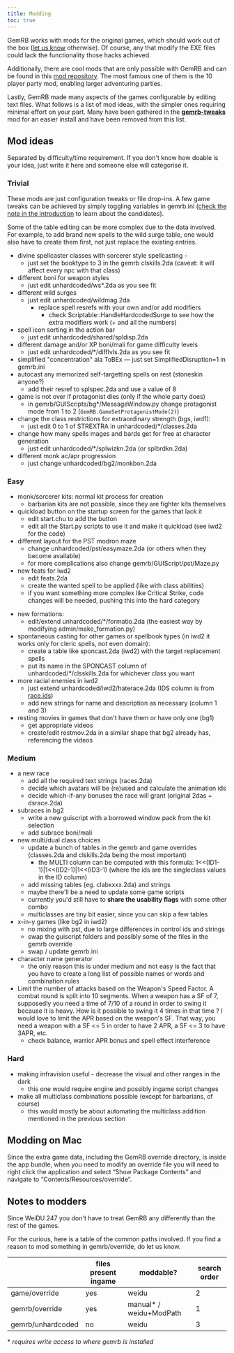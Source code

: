 ```yaml
---
title: Modding
toc: true
---
```


GemRB works with mods for the original games, which should work out of the
box ([let us know](https://github.com/gemrb/gemrb/issues/new/choose) otherwise).
Of course, any that modify the EXE files could lack the functionality those hacks achieved.

Additionally, there are cool mods that are only possible with GemRB and can be found in this
[mod repository](https://github.com/lynxlynxlynx/gemrb-mods). The most famous one of them is
the 10 player party mod, enabling larger adventuring parties.

Lastly, GemRB made many aspects of the games configurable by editing text files. What
follows is a list of mod ideas, with the simpler ones requiring minimal effort on your
part. Many have been gathered in the [**gemrb-tweaks**](https://github.com/lynxlynxlynx/gemrb-mods/tree/master/gemrb-tweaks)
mod for an easier install and have been removed from this list.

## Mod ideas

Separated by difficulty/time requirement. If you don't know how doable
is your idea, just write it here and someone else will categorise it.

### Trivial

These mods are just configuration tweaks or file drop-ins. A few game
tweaks can be achieved by simply toggling variables in gemrb.ini ([check
the note in the
introduction](https://github.com/gemrb/gemrb/blob/master/gemrb/docs/en/gemrb_ini.txt#L21-L26)
to learn about the candidates).

Some of the table editing can be more complex due to the data involved.
For example, to add brand new spells to the wild surge table, one would
also have to create them first, not just replace the existing entries.

  - divine spellcaster classes with sorcerer style spellcasting -
      - just set the booktype to 3 in the gemrb clskills.2da (caveat: it
        will affect every npc with that class)
  - different boni for weapon styles 
      - just edit unhardcoded/ws\*.2da as you see fit
  - different wild surges
      - just edit unhardcoded/wildmag.2da
          - replace spell resrefs with your own and/or add modifiers
              - check Scriptable::HandleHardcodedSurge to see how the
                extra modifiers work (+ and all the numbers)
  - spell icon sorting in the action bar
      - just edit unhardcoded/shared/spldisp.2da
  - different damage and/or XP boni/mali for game difficulty levels 
      - just edit unhardcoded/\*/difflvls.2da as you see fit
  - simplified "concentration" ala ToBEx — just set
    SimplifiedDisruption=1 in gemrb.ini
  - autocast any memorized self-targetting spells on rest (stoneskin
    anyone?)
      - add their resref to splspec.2da and use a value of 8
  - game is not over if protagonist dies (only if the whole party does)
      - in gemrb/GUIScripts/bg\*/MessageWindow.py change protagonist
        mode from 1 to 2 (`GemRB.GameSetProtagonistMode(2)`)
  - change the class restrictions for extraordinary strength (bgs,
    iwd1):
      - just edit 0 to 1 of STREXTRA in unhardcoded/\*/classes.2da
  - change how many spells mages and bards get for free at character
    generation
      - just edit unhardcoded/\*/splwizkn.2da (or splbrdkn.2da)
  - different monk ac/apr progression
      - just change unhardcoded/bg2/monkbon.2da

### Easy

  - monk/sorcerer kits: normal kit process for creation
      - barbarian kits are not possible, since they are fighter kits
        themselves
  - quickload button on the startup screen for the games that lack it
      - edit start.chu to add the button
      - edit all the Start.py scripts to use it and make it quickload
        (see iwd2 for the code)
  - different layout for the PST modron maze
      - change unhardcoded/pst/easymaze.2da (or others when they become
        available)
      - for more complications also change gemrb/GUIScript/pst/Maze.py
  - new feats for iwd2
    * edit feats.2da
    * create the wanted spell to be applied (like with class abilities)
    * if you want something more complex like Critical Strike, code changes will be needed, pushing this into the hard category
* new formations:
  * edit/extend unhardcoded/*/formatio.2da (the easiest way by modifying admin/make_formation.py)
* spontaneous casting for other games or spellbook types (in iwd2 it works only for cleric spells, not even domain):
  - create a table like sponcast.2da (iwd2) with the target replacement spells
  - put its name in the SPONCAST column of unhardcoded/*/clsskills.2da for whichever class you want
* more racial enemies in iwd2
  * just extend unhardcoded/iwd2/haterace.2da (IDS column is from [race.ids](http://gemrb.org/iesdp/files/ids/iwd2/race.htm))
  * add new strings for name and description as necessary (column 1 and 3)
* resting movies in games that don't have them or have only one (bg1)
  * get appropriate videos
  * create/edit restmov.2da in a similar shape that bg2 already has, referencing the videos
  
### Medium

  - a new race
      - add all the required text strings (races.2da)
      - decide which avatars will be (re)used and calculate the
        animation ids
      - decide which-if-any bonuses the race will grant (original 2das +
        dsrace.2da)
  - subraces in bg2
      - write a new guiscript with a borrowed window pack from the kit
        selection
      - add subrace boni/mali
  - new multi/dual class choices
      - update a bunch of tables in the gemrb and game overrides
        (classes.2da and clskills.2da being the most important)
          - the MULTI column can be computed with this formula:
            1\<\<(ID1-1)|1\<\<(ID2-1)|1\<\<(ID3-1) (where the ids are
            the singleclass values in the ID column)
      - add missing tables (eg. clabxxxx.2da) and strings
      - maybe there'll be a need to update some game scripts
      - currently you'd still have to **share the usability flags** with
        some other combo
      - multiclasses are tiny bit easier, since you can skip a few
        tables
  - x-in-y games (like bg2 in iwd2)
      - no mixing with pst, due to large differences in control ids and
        strings
      - swap the guiscript folders and possibly some of the files in the
        gemrb override
      - swap / update gemrb.ini
  - character name generator
      - the only reason this is under medium and not easy is the fact
        that you have to create a long list of possible names or words
        and combination rules
  - Limit the number of attacks based on the Weapon's Speed Factor. A
    combat round is split into 10 segments. When a weapon has a SF of 7,
    supposedly you need a time of 7/10 of a round in order to swing it
    because it is heavy. How is it possible to swing it 4 times in that
    time ? I would love to limit the APR based on the weapon's SF. That
    way, you need a weapon with a SF \<= 5 in order to have 2 APR, a SF
    \<= 3 to have 3APR, etc.
      - check balance, warrior APR bonus and spell effect interference

### Hard

  - making infravision useful - decrease the visual and other ranges in
    the dark
      - this one would require engine and possibly ingame script changes
  - make all multiclass combinations possible (except for barbarians, of
    course)
      - this would mostly be about automating the multiclass addition
        mentioned in the previous section

## Modding on Mac

Since the extra game data, including the GemRB override directory, is inside the app bundle, when you need to modify
an override file you will need to right click the application and select “Show Package Contents” and navigate to “Contents/Resources/override”.

## Notes to modders

Since WeiDU 247 you don't have to treat GemRB any differently than the rest of the games.

For the curious, here is a table of the common paths involved. If you find a reason to
mod something in gemrb/override, do let us know.

|                   | files present ingame | moddable?                   | search order |
| ----------------- | -------------------- | --------------------------- | ------------ |
| game/override     | yes                  | weidu                       | 2            |
| gemrb/override    | yes                  | manual* / weidu+ModPath | 1            |
| gemrb/unhardcoded | no                   | weidu                       | 3            |

\* *requires write access to where gemrb is installed*
